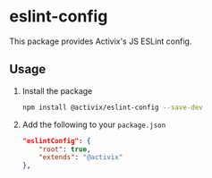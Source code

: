 # eslint-config

This package provides Activix's JS ESLint config.

## Usage

1. Install the package
    ```sh
    npm install @activix/eslint-config --save-dev
    ```

2. Add the following to your `package.json`
    ```json
    "eslintConfig": {
        "root": true,
        "extends": "@activix"
    },
    ```
